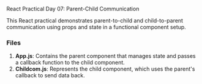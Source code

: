 React Practical Day 07: Parent-Child Communication

This React practical demonstrates parent-to-child and child-to-parent communication using props and state in a functional component setup.

### **Files**
1. **App.js**: Contains the parent component that manages state and passes a callback function to the child component.
2. **Childcom.js**: Represents the child component, which uses the parent's callback to send data back.